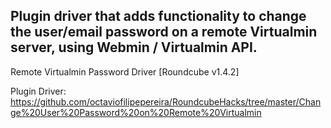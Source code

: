 ## Plugin driver that adds functionality to change the user/email password on a remote Virtualmin server, using Webmin / Virtualmin API.

Remote Virtualmin Password Driver [Roundcube v1.4.2]

Plugin Driver: https://github.com/octaviofilipepereira/RoundcubeHacks/tree/master/Change%20User%20Password%20on%20Remote%20Virtualmin
